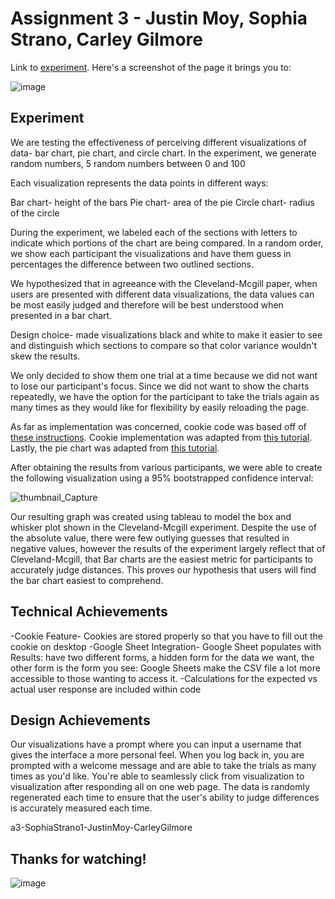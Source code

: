 
Assignment 3 - Justin Moy, Sophia Strano, Carley Gilmore
===

Link to [experiment](https://users.wpi.edu/~jmmoy/BCB4002/a3/a3.html). Here's a screenshot of the page it brings you to:

![image](https://user-images.githubusercontent.com/64103447/154109871-df09d4fc-7a6c-4516-9d55-0a8da7b1dc8a.png)

Experiment
---
We are testing the effectiveness of perceiving different visualizations of data- bar chart, pie chart, and circle chart.
In the experiment, we generate random numbers, 5 random numbers between 0 and 100

Each visualization represents the data points in  different ways:

Bar chart- height of the bars
Pie chart- area of the pie
Circle chart- radius of the circle

During the experiment, we labeled each of the sections with letters to indicate which portions of the chart are being compared. 
In a random order, we show each participant the visualizations and have them guess in percentages the difference between two outlined sections.

We hypothesized that in agreeance with the Cleveland-Mcgill paper, when users are presented with different data visualizations, the data values can be most easily judged and therefore will be best understood when presented in a bar chart. 

Design choice- made visualizations black and white to make it easier to see and distinguish which sections to compare so that color variance wouldn't skew the results.

We only decided to show them one trial at a time because we did not want to lose our participant's focus. 
Since we did not want to show the charts repeatedly, we have the option for the participant to take the trials again as many times as they would like for flexibility by easily reloading the page.

As far as implementation was concerned, cookie code was based off of [these instructions](https://github.com/levinunnink/html-form-to-google-sheet).
Cookie implementation was adapted from [this tutorial](https://linuxhint.com/set-check-read-cookie-javascript/).
Lastly, the pie chart was adapted from [this tutorial](https://www.geeksforgeeks.org/d3-js-pie-function/).

After obtaining the results from various participants, we were able to create the following visualization using a 95% bootstrapped confidence interval:

![thumbnail_Capture](https://user-images.githubusercontent.com/64103447/154147199-453b93d1-b32a-4384-a9a3-b5c6949b59fe.png)

Our resulting graph was created using tableau to model the box and whisker plot shown in the Cleveland-Mcgill experiment. Despite the use of the absolute value, there were few outlying guesses that resulted in negative values, however the results of the experiment largely reflect that of Cleveland-Mcgill, that Bar charts are the easiest metric for participants to accurately judge distances. This proves our hypothesis that users will find the bar chart easiest to comprehend. 

Technical Achievements
---
-Cookie Feature- Cookies are stored properly so that you have to fill out the cookie on desktop
-Google Sheet Integration- Google Sheet populates with Results: have two different forms, a hidden form for the data we want, the other form is the form you see: Google Sheets make the CSV file a lot more accessible to those wanting to access it.
-Calculations for the expected vs actual user response are included within code

Design Achievements
---
Our visualizations have a prompt where you can input a username that gives the interface a more personal feel. When you log back in, you are prompted with a welcome message and are able to take the trials as many times as you'd like.
You're able to seamlessly click from visualization to visualization after responding all on one web page. The data is randomly regenerated each time to ensure that the user's ability to judge differences is accurately measured each time. 

a3-SophiaStrano1-JustinMoy-CarleyGilmore

Thanks for watching!
---

![image](https://user-images.githubusercontent.com/64103447/154149224-9f50405d-a526-4e7f-96db-805ae4b3047a.png)

